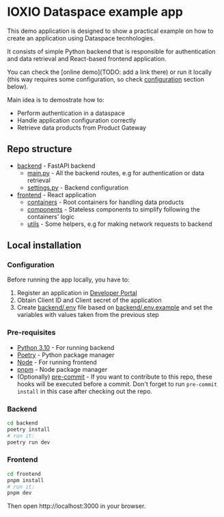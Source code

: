 # IOXIO Dataspace example app

This demo application is designed to show a practical example on how to create an
application using Dataspace tecnhologies.

It consists of simple Python backend that is responsible for authentication and data
retrieval and React-based frontend application.

You can check the [online demo](TODO: add a link there) or run it locally (this way
requires some configuration, so check [configuration](#configuration) section below).

Main idea is to demostrate how to:

- Perform authentication in a dataspace
- Handle application configuration correctly
- Retrieve data products from Product Gateway

## Repo structure

- [backend](./backend/) - FastAPI backend
  - [main.py](./backend/app/main.py) - All the backend routes, e.g for authentication or
    data retrieval
  - [settings.py](./backend/app/settings.py) - Backend configuration
- [frontend](./frontend) - React application
  - [containers](./frontend/src/containers) - Root containers for handling data products
  - [components](./frontend/src/components) - Stateless components to simplify following
    the containers' logic
  - [utils](./frontend/src/utils) - Some helpers, e.g for making network requests to
    backend

## Local installation

### Configuration

Before running the app locally, you have to:

1. Register an application in
   [Developer Portal](https://developer.sandbox.ioxio-dataspace.com/)
2. Obtain Client ID and Client secret of the application
3. Create [backend/.env](backend/.env) file based on
   [backend/.env.example](backend/.env.example) and set the variables with values taken
   from the previous step

### Pre-requisites

- [Python 3.10](https://www.python.org/) - For running backend
- [Poetry](https://python-poetry.org/) - Python package manager
- [Node](https://nodejs.org/en/) - For running frontend
- [pnpm](https://pnpm.io/) - Node package manager
- (Optionally) [pre-commit](https://pre-commit.com/) - If you want to contribute to this
  repo, these hooks will be executed before a commit. Don't forget to run
  `pre-commit install` in this case after checking out the repo.

### Backend

```bash
cd backend
poetry install
# run it:
poetry run dev
```

### Frontend

```bash
cd frontend
pnpm install
# run it:
pnpm dev
```

Then open http://localhost:3000 in your browser.
